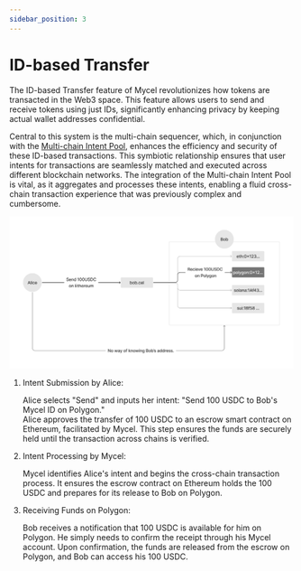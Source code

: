 ```yaml
---
sidebar_position: 3
---
```


# ID-based Transfer

The ID-based Transfer feature of Mycel revolutionizes how tokens are transacted in the Web3 space. This feature allows users to send and receive tokens using just IDs, significantly enhancing privacy by keeping actual wallet addresses confidential.

Central to this system is the multi-chain sequencer, which, in conjunction with the [Multi-chain Intent Pool](/overview/concetpt/multi-chain-intent-pool), enhances the efficiency and security of these ID-based transactions. This symbiotic relationship ensures that user intents for transactions are seamlessly matched and executed across different blockchain networks. The integration of the Multi-chain Intent Pool is vital, as it aggregates and processes these intents, enabling a fluid cross-chain transaction experience that was previously complex and cumbersome.

![id-based-transfer](../../assets/id-based-transfer.png)

1. Intent Submission by Alice:

   Alice selects "Send" and inputs her intent: "Send 100 USDC to Bob's Mycel ID on Polygon."  
   Alice approves the transfer of 100 USDC to an escrow smart contract on Ethereum, facilitated by Mycel. This step ensures the funds are securely held until the transaction across chains is verified.

2. Intent Processing by Mycel:

   Mycel identifies Alice's intent and begins the cross-chain transaction process. It ensures the escrow contract on Ethereum holds the 100 USDC and prepares for its release to Bob on Polygon.

3. Receiving Funds on Polygon:

   Bob receives a notification that 100 USDC is available for him on Polygon. He simply needs to confirm the receipt through his Mycel account.
   Upon confirmation, the funds are released from the escrow on Polygon, and Bob can access his 100 USDC.
